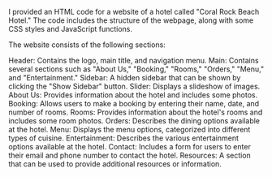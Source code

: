 I provided an HTML code for a website of a hotel called "Coral Rock Beach Hotel." The code includes the structure of the webpage, along with some CSS styles and JavaScript functions.

The website consists of the following sections:

Header: Contains the logo, main title, and navigation menu.
Main: Contains several sections such as "About Us," "Booking," "Rooms," "Orders," "Menu," and "Entertainment."
Sidebar: A hidden sidebar that can be shown by clicking the "Show Sidebar" button.
Slider: Displays a slideshow of images.
About Us: Provides information about the hotel and includes some photos.
Booking: Allows users to make a booking by entering their name, date, and number of rooms.
Rooms: Provides information about the hotel's rooms and includes some room photos.
Orders: Describes the dining options available at the hotel.
Menu: Displays the menu options, categorized into different types of cuisine.
Entertainment: Describes the various entertainment options available at the hotel.
Contact: Includes a form for users to enter their email and phone number to contact the hotel.
Resources: A section that can be used to provide additional resources or information.
